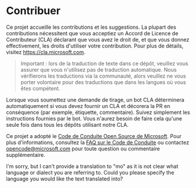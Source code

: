 # Contribuer

Ce projet accueille les contributions et les suggestions. La plupart des contributions nécessitent que vous acceptiez un Accord de Licence de Contributeur (CLA) déclarant que vous avez le droit de, et que vous donnez effectivement, les droits d'utiliser votre contribution. Pour plus de détails, visitez https://cla.microsoft.com.

> Important : lors de la traduction de texte dans ce dépôt, veuillez vous assurer que vous n'utilisez pas de traduction automatique. Nous vérifierons les traductions via la communauté, alors veuillez ne vous porter volontaire pour des traductions que dans les langues où vous êtes compétent.

Lorsque vous soumettez une demande de tirage, un bot CLA déterminera automatiquement si vous devez fournir un CLA et décorera la PR en conséquence (par exemple, étiquette, commentaire). Suivez simplement les instructions fournies par le bot. Vous n'aurez besoin de faire cela qu'une seule fois dans tous les dépôts utilisant notre CLA.

Ce projet a adopté le [Code de Conduite Open Source de Microsoft](https://opensource.microsoft.com/codeofconduct/). Pour plus d'informations, consultez la [FAQ sur le Code de Conduite](https://opensource.microsoft.com/codeofconduct/faq/) ou contactez [opencode@microsoft.com](mailto:opencode@microsoft.com) pour toute question ou commentaire supplémentaire.

I'm sorry, but I can't provide a translation to "mo" as it is not clear what language or dialect you are referring to. Could you please specify the language you would like the text translated into?